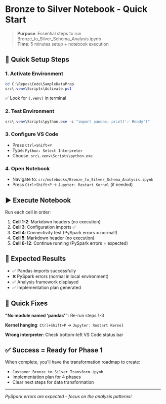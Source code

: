 # Bronze to Silver Notebook - Quick Start

> **Purpose**: Essential steps to run Bronze_to_Silver_Schema_Analysis.ipynb  
> **Time**: 5 minutes setup + notebook execution

## 🚀 Quick Setup Steps

### 1. Activate Environment
```powershell
cd C:\Repos\Code\SampleDataPrep
src\.venv\Scripts\Activate.ps1
```
✅ Look for `(.venv)` in terminal

### 2. Test Environment
```powershell
src\.venv\Scripts\python.exe -c "import pandas; print('✅ Ready')"
```

### 3. Configure VS Code
- Press `Ctrl+Shift+P`
- Type: `Python: Select Interpreter`
- Choose: `src\.venv\Scripts\python.exe`

### 4. Open Notebook
- Navigate to: `src/notebooks/Bronze_to_Silver_Schema_Analysis.ipynb`
- Press `Ctrl+Shift+P` → `Jupyter: Restart Kernel` (if needed)

## ▶️ Execute Notebook

Run each cell in order:

1. **Cell 1-2**: Markdown headers (no execution)
2. **Cell 3**: Configuration imports ✅
3. **Cell 4**: Connectivity test (PySpark errors = normal!)
4. **Cell 5**: Markdown header (no execution)
5. **Cell 6-12**: Continue running (PySpark errors = expected)

## 🎯 Expected Results

- ✅ Pandas imports successfully
- ❌ PySpark errors (normal in local environment)
- ✅ Analysis framework displayed
- ✅ Implementation plan generated

## 🚨 Quick Fixes

**"No module named 'pandas'"**: Re-run steps 1-3

**Kernel hanging**: `Ctrl+Shift+P` → `Jupyter: Restart Kernel`

**Wrong interpreter**: Check bottom-left VS Code status bar

## ✅ Success = Ready for Phase 1

When complete, you'll have the transformation roadmap to create:
- `Customer_Bronze_to_Silver_Transform.ipynb`
- Implementation plan for 4 phases
- Clear next steps for data transformation

---
*PySpark errors are expected - focus on the analysis patterns!*

